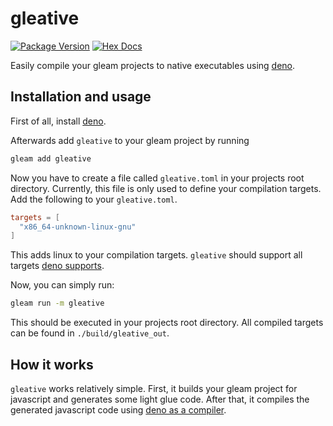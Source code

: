 # gleative

[![Package Version](https://img.shields.io/hexpm/v/gleative)](https://hex.pm/packages/gleative)
[![Hex Docs](https://img.shields.io/badge/hex-docs-ffaff3)](https://hexdocs.pm/gleative/)

Easily compile your gleam projects to native executables using [deno](https://deno.com/).

## Installation and usage

First of all, install [deno](https://docs.deno.com/runtime/manual/#install-deno).

Afterwards add `gleative` to your gleam project by running

```sh
gleam add gleative
```

Now you have to create a file called `gleative.toml` in your projects root directory.
Currently, this file is only used to define your compilation targets. Add the following to your
`gleative.toml`.

```toml
targets = [
  "x86_64-unknown-linux-gnu"
]
```

This adds linux to your compilation targets. `gleative` should support all targets
[deno supports](https://docs.deno.com/runtime/manual/tools/compiler#cross-compilation).

Now, you can simply run:

```sh
gleam run -m gleative
```

This should be executed in your projects root directory. All compiled targets can be found in
`./build/gleative_out`.

## How it works

`gleative` works relatively simple. First, it builds your gleam project for javascript and generates
some light glue code. After that, it compiles the generated javascript code using 
[deno as a compiler](https://docs.deno.com/runtime/manual/tools/compiler).
